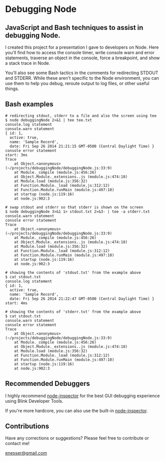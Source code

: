 # Debugging Node
## JavaScript and Bash techniques to assist in debugging Node.

I created this project for a presentation I gave to developers on Node. Here you'll find how to access the console timer, write console warn and error statements, traverse an object in the console, force a breakpoint, and show a stack trace in Node.

You'll also see some Bash tactics in the comments for redirecting STDOUT and STDERR. While these aren't specific to the Node environment, you can use them to help you debug, reroute output to log files, or other useful things.

## Bash examples

````
# redirecting stdout, stderr to a file and also the screen using tee
$ node debuggingNode 2>&1 | tee tee.txt
console.log statement
console.warn statement
{ id: 1,
  active: true,
  name: 'Sample Record',
  date: Fri Sep 26 2014 21:21:15 GMT-0500 (Central Daylight Time) }
console error statement
start: 3ms
Trace
    at Object.<anonymous> (~/projects/debuggingNode/debuggingNode.js:33:9)
    at Module._compile (module.js:456:26)
    at Object.Module._extensions..js (module.js:474:10)
    at Module.load (module.js:356:32)
    at Function.Module._load (module.js:312:12)
    at Function.Module.runMain (module.js:497:10)
    at startup (node.js:119:16)
    at node.js:902:3
````
````
# swap stdout and stderr so that stderr is shown on the screen
$ node debuggingNode 3>&1 1> stdout.txt 2>&3- | tee -a stderr.txt
console.warn statement
console error statement
Trace
    at Object.<anonymous> (~/projects/debuggingNode/debuggingNode.js:33:9)
    at Module._compile (module.js:456:26)
    at Object.Module._extensions..js (module.js:474:10)
    at Module.load (module.js:356:32)
    at Function.Module._load (module.js:312:12)
    at Function.Module.runMain (module.js:497:10)
    at startup (node.js:119:16)
    at node.js:902:3

# showing the contents of 'stdout.txt' from the example above
$ cat stdout.txt
console.log statement
{ id: 1,
  active: true,
  name: 'Sample Record',
  date: Fri Sep 26 2014 21:22:47 GMT-0500 (Central Daylight Time) }
start: 4ms

# showing the contents of 'stderr.txt' from the example above
$ cat stdout.txt
console.warn statement
console error statement
Trace
    at Object.<anonymous> (~/projects/debuggingNode/debuggingNode.js:33:9)
    at Module._compile (module.js:456:26)
    at Object.Module._extensions..js (module.js:474:10)
    at Module.load (module.js:356:32)
    at Function.Module._load (module.js:312:12)
    at Function.Module.runMain (module.js:497:10)
    at startup (node.js:119:16)
    at node.js:902:3
````
## Recommended Debuggers
I highly recommend
[node-inspector](https://github.com/node-inspector/node-inspector "node-inspector") for the best GUI debugging experience using Blink Developer Tools.

If you're more hardcore, you can also use the built-in [node-inspector](http://nodejs.org/api/debugger.html "node debug").

## Contributions
Have any corrections or suggestions? Please feel free to contribute or contact me!

enesser@gmail.com